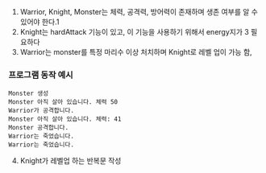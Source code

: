 1. Warrior, Knight, Monster는 체력, 공격력, 방어력이 존재하며 생존 여부를 알 수 있어야 한다.1
2. Knight는  hardAttack 기능이 있고, 이 기능을 사용하기 위해서 energy지가 3 필요하다
3. Warrior는 monster를 특정 마리수 이상 처치하며 Knight로 레벨 업이 가능 함,

### 프로그램 동작 예시
```
Monster 생성
Monster 아직 살아 있습니다. 체력 50
Warrior가 공격합니다.
Monster 아직 살아 있습니다. 체력: 41
Monster 공격합니다.
Warrior는 죽었습니다.
Warrior는 죽었습니다.

```

4. Knight가 레벨업 하는 반복문 작성
